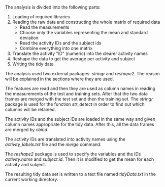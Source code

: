 The analysis is divided into the following parts:

1. Loading of required libraries
2. Reading the raw data and constructing the whole matrix of required data
	* Read the measurements
	* Choose only the variables representing the mean and standard deviation
	* Read the activity IDs and the subject ids
	* Combine everything into one matrix
3. Translate the activity "ID" (numeric) into the clearer activity names
4. Reshape the data to get the average per activity and subject
5. Writing the tidy data

The analysis used two external packages: *stringr* and *reshape2*. The reason will be explained in the sections where they are used.

The features are read and then they are used as column names in reading the measurements of the test and training sets. After that the two data frames are merged with the test set and then the training set. The *stringr* package is used for the function *str_detect* in order to find out which columns will be retained.

The activity IDs and the subject IDs are loaded in the same way and given column names appropriate for the tidy data. After this, all the data frames are merged by *cbind*.

The activity IDs are translated into activity names using the *activity_labels.txt* file and the *merge* command. 

The *reshape2* package is used to specify the variables and the IDs *activity.name* and *subject.id*. Then it is modified to get the mean for each activity and subject.

The resulting tidy data set is written to a text file named *tidyData.txt* in the current working directory.